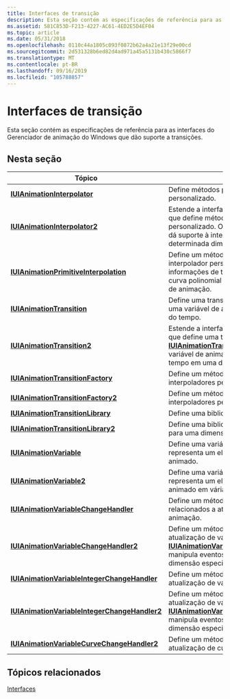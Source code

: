 ```yaml
---
title: Interfaces de transição
description: Esta seção contém as especificações de referência para as interfaces do Gerenciador de animação do Windows que dão suporte a transições.
ms.assetid: 581C853D-F213-4227-AC61-4ED2E5D4EF04
ms.topic: article
ms.date: 05/31/2018
ms.openlocfilehash: 0110c44a1805c093f0872b62a4a21e13f29e00cd
ms.sourcegitcommit: 2d531328b6ed82d4ad971a45a5131b430c5866f7
ms.translationtype: MT
ms.contentlocale: pt-BR
ms.lasthandoff: 09/16/2019
ms.locfileid: "105788857"
---
```

# <a name="transition-interfaces"></a>Interfaces de transição

Esta seção contém as especificações de referência para as interfaces do Gerenciador de animação do Windows que dão suporte a transições.

## <a name="in-this-section"></a>Nesta seção



| Tópico                                                                                                     | Descrição                                                                                                                                                                                                                                                                |
|-----------------------------------------------------------------------------------------------------------|----------------------------------------------------------------------------------------------------------------------------------------------------------------------------------------------------------------------------------------------------------------------------|
| [**IUIAnimationInterpolator**](/windows/desktop/api/UIAnimation/nn-uianimation-iuianimationinterpolator)<br/>                                   | Define métodos para criar um interpolador personalizado.<br/>                                                                                                                                                                                                             |
| [**IUIAnimationInterpolator2**](/windows/desktop/api/UIAnimation/nn-uianimation-iuianimationinterpolator2)<br/>                                 | Estende a interface [**IUIAnimationInterpolator**](/windows/desktop/api/UIAnimation/nn-uianimation-iuianimationinterpolator) que define métodos para criar um interpolador personalizado. O [**IUIAnimationInterpolator2**](/windows/desktop/api/UIAnimation/nn-uianimation-iuianimationinterpolator2) dá suporte à interpolação em uma determinada dimensão. <br/>        |
| [**IUIAnimationPrimitiveInterpolation**](/windows/desktop/api/UIAnimation/nn-uianimation-iuianimationprimitiveinterpolation)<br/>               | Define um método que permite que um interpolador personalizado forneça informações de transição, na forma de uma curva polinomial cúbica, para o Gerenciador de animação.<br/>                                                                                                        |
| [**IUIAnimationTransition**](/windows/desktop/api/UIAnimation/nn-uianimation-iuianimationtransition)<br/>                                       | Define uma transição, que determina como uma variável de animação é alterada ao longo do tempo.<br/>                                                                                                                                                                             |
| [**IUIAnimationTransition2**](/windows/desktop/api/UIAnimation/nn-uianimation-iuianimationtransition2)<br/>                                     | Estende a interface [**IUIAnimationTransition**](/windows/desktop/api/UIAnimation/nn-uianimation-iuianimationtransition) que define uma transição. Uma transição [**IUIAnimationTransition2**](/windows/desktop/api/UIAnimation/nn-uianimation-iuianimationtransition2) determina como uma variável de animação é alterada ao longo do tempo em uma determinada dimensão.<br/> |
| [**IUIAnimationTransitionFactory**](/windows/desktop/api/UIAnimation/nn-uianimation-iuianimationtransitionfactory)<br/>                         | Define um método para criar transições de interpoladores personalizados.<br/>                                                                                                                                                                                            |
| [**IUIAnimationTransitionFactory2**](/windows/desktop/api/UIAnimation/nn-uianimation-iuianimationtransitionfactory2)<br/>                       | Define um método para criar transições de interpoladores personalizados.<br/>                                                                                                                                                                                            |
| [**IUIAnimationTransitionLibrary**](/windows/desktop/api/UIAnimation/nn-uianimation-iuianimationtransitionlibrary)<br/>                         | Define uma biblioteca de transições padrão. <br/>                                                                                                                                                                                                                     |
| [**IUIAnimationTransitionLibrary2**](/windows/desktop/api/UIAnimation/nn-uianimation-iuianimationtransitionlibrary2)<br/>                       | Define uma biblioteca de transições padrão para uma dimensão especificada.<br/>                                                                                                                                                                                            |
| [**IUIAnimationVariable**](/windows/desktop/api/UIAnimation/nn-uianimation-iuianimationvariable)<br/>                                           | Define uma variável de animação, que representa um elemento visual que pode ser animado.<br/>                                                                                                                                                                          |
| [**IUIAnimationVariable2**](/windows/desktop/api/UIAnimation/nn-uianimation-iuianimationvariable2)<br/>                                         | Define uma variável de animação, que representa um elemento visual que pode ser animado em várias dimensões.<br/>                                                                                                                                                   |
| [**IUIAnimationVariableChangeHandler**](/windows/desktop/api/UIAnimation/nn-uianimation-iuianimationvariablechangehandler)<br/>                 | Define um método para manipular eventos relacionados a atualizações de variáveis de animação.<br/>                                                                                                                                                                                     |
| [**IUIAnimationVariableChangeHandler2**](/windows/desktop/api/UIAnimation/nn-uianimation-iuianimationvariablechangehandler2)<br/>               | Define um método para lidar com eventos de atualização de variável de animação. [**IUIAnimationVariableChangeHandler2**](/windows/desktop/api/UIAnimation/nn-uianimation-iuianimationvariablechangehandler2) manipula eventos que ocorrem em uma dimensão especificada.<br/>                                                            |
| [**IUIAnimationVariableIntegerChangeHandler**](/windows/desktop/api/UIAnimation/nn-uianimation-iuianimationvariableintegerchangehandler)<br/>   | Define um método para lidar com eventos de atualização de variável de animação.<br/>                                                                                                                                                                                                 |
| [**IUIAnimationVariableIntegerChangeHandler2**](/windows/desktop/api/UIAnimation/nn-uianimation-iuianimationvariableintegerchangehandler2)<br/> | Define um método para lidar com eventos de atualização de variável de animação. [**IUIAnimationVariableIntegerChangeHandler2**](/windows/desktop/api/UIAnimation/nn-uianimation-iuianimationvariableintegerchangehandler2) manipula eventos que ocorrem em uma dimensão especificada.<br/>                                              |
| [**IUIAnimationVariableCurveChangeHandler2**](/windows/desktop/api/UIAnimation/nn-uianimation-iuianimationvariablecurvechangehandler2)<br/>     | Define um método para lidar com eventos de atualização de curva de animação. <br/>                                                                                                                                                                                                   |



 

## <a name="related-topics"></a>Tópicos relacionados

<dl> <dt>

[Interfaces](windows-animation-reference.md)
</dt> </dl>

 

 





